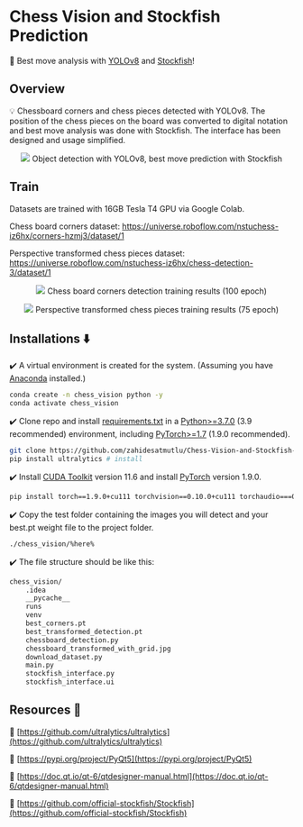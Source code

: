# Chess Vision and Stockfish Prediction

🙌 Best move analysis with [YOLOv8](https://github.com/ultralytics/ultralytics) and [Stockfish](https://github.com/official-stockfish/Stockfish)!

## Overview

💡 Chessboard corners and chess pieces detected with YOLOv8. The position of the chess pieces on the board was converted to digital notation and best move analysis was done with Stockfish. The interface has been designed and usage simplified.

<p align="center">
  <img src="https://media.giphy.com/media/v1.Y2lkPTc5MGI3NjExZzVvemg5aDRiaWgwaXR1bnR4dDJucG81dDNxNWhianpnNDcwd3ZkeCZlcD12MV9pbnRlcm5hbF9naWZfYnlfaWQmY3Q9Zw/bvqmSkwn6lte32lneE/giphy.gif" />
Object detection with YOLOv8, best move prediction with Stockfish
</p>

## Train
Datasets are trained with 16GB Tesla T4 GPU via Google Colab.

Chess board corners dataset: https://universe.roboflow.com/nstuchess-iz6hx/corners-hzmj3/dataset/1

Perspective transformed chess pieces dataset: https://universe.roboflow.com/nstuchess-iz6hx/chess-detection-3/dataset/1
<p align="center">
  <img src="https://www.hizliresim.com/jxi31qz.png" />
Chess board corners detection training results (100 epoch)
</p>

<p align="center">
  <img src="https://www.hizliresim.com/jkd9kbw.png" />
Perspective transformed chess pieces training results (75 epoch)
</p>



## Installations ⬇️

✔️ A virtual environment is created for the system. (Assuming you have [Anaconda](https://www.anaconda.com/) installed.)

```bash
conda create -n chess_vision python -y
conda activate chess_vision
```

✔️ Clone repo and install [requirements.txt](https://github.com/zahidesatmutlu/yolov5-sahi/blob/master/requirements.txt) in a [Python>=3.7.0](https://www.python.org/downloads/) (3.9 recommended) environment, including [PyTorch>=1.7](https://pytorch.org/get-started/locally/) (1.9.0 recommended).

```bash
git clone https://github.com/zahidesatmutlu/Chess-Vision-and-Stockfish-Prediction  # clone
pip install ultralytics # install
```

✔️ Install [CUDA Toolkit](https://developer.nvidia.com/cuda-11-6-0-download-archive) version 11.6 and install [PyTorch](https://pytorch.org/get-started/previous-versions/) version 1.9.0.

```bash
pip install torch==1.9.0+cu111 torchvision==0.10.0+cu111 torchaudio===0.9.0 -f https://download.pytorch.org/whl/torch_stable.html
```

✔️ Copy the test folder containing the images you will detect and your best.pt weight file to the project folder.

```bash
./chess_vision/%here%
```

✔️ The file structure should be like this:

```bash
chess_vision/
    .idea
    __pycache__
    runs
    venv
    best_corners.pt
    best_transformed_detection.pt
    chessboard_detection.py
    chessboard_transformed_with_grid.jpg
    download_dataset.py
    main.py
    stockfish_interface.py
    stockfish_interface.ui
```

## Resources 🤝

🔸 [https://github.com/ultralytics/ultralytics](https://github.com/ultralytics/ultralytics)

🔸 [https://pypi.org/project/PyQt5](https://pypi.org/project/PyQt5)

🔸 [https://doc.qt.io/qt-6/qtdesigner-manual.html](https://doc.qt.io/qt-6/qtdesigner-manual.html)

🔸 [https://github.com/official-stockfish/Stockfish](https://github.com/official-stockfish/Stockfish)
